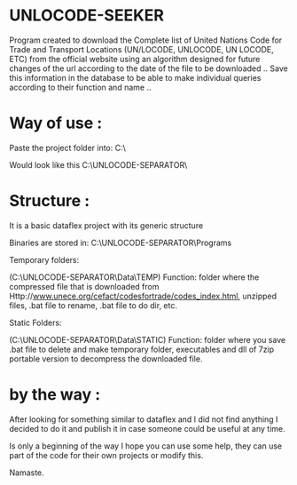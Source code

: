 # UNLOCODE-SEEKER
Program created to download the Complete list of United Nations Code for Trade and Transport Locations (UN/LOCODE, UNLOCODE, UN LOCODE, ETC) from the official website using an algorithm designed for future changes of the url according to the date of the file to be downloaded .. Save this information in the database to be able to make individual queries according to their function and name ..

# Way of use :

Paste the project folder into: 
C:\

Would look like this
C:\UNLOCODE-SEPARATOR\

# Structure :

It is a basic dataflex project with its generic structure

Binaries are stored in:
C:\UNLOCODE-SEPARATOR\Programs

Temporary folders: 

(C:\UNLOCODE-SEPARATOR\Data\TEMP)
Function: folder where the compressed file that is downloaded from
Http://www.unece.org/cefact/codesfortrade/codes_index.html, unzipped files, .bat file to rename, .bat file to do dir, etc.

Static Folders: 

(C:\UNLOCODE-SEPARATOR\Data\STATIC)
Function: folder where you save .bat file to delete and make temporary folder, executables and dll of 7zip portable version to decompress the downloaded file.

# by the way :

After looking for something similar to dataflex and I did not find anything I decided to do it and publish it in case someone could be useful at any time.

Is only a beginning of the way I hope you can use some help, they can use part of the code for their own projects or modify this.

Namaste.
